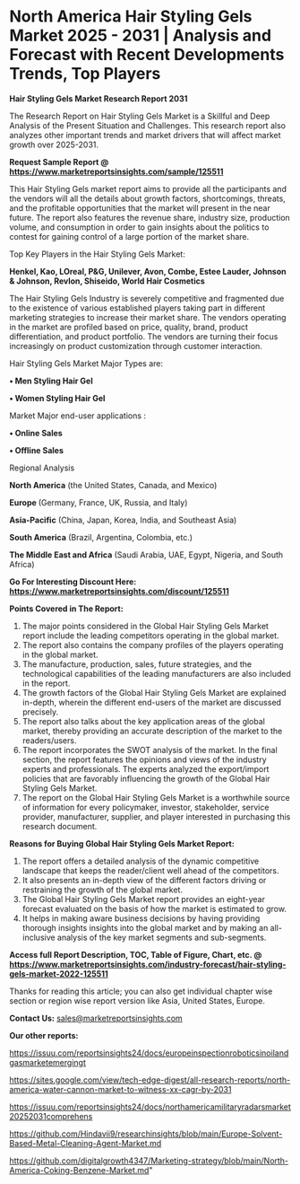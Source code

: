 # North America Hair Styling Gels Market 2025 - 2031 | Analysis and Forecast with Recent Developments Trends, Top Players

<strong>Hair Styling Gels Market Research Report 2031</strong>

The Research Report on Hair Styling Gels Market is a Skillful and Deep Analysis of the Present Situation and Challenges. This research report also analyzes other important trends and market drivers that will affect market growth over 2025-2031.

<strong>Request Sample Report @ <a href=https://www.marketreportsinsights.com/sample/125511>https://www.marketreportsinsights.com/sample/125511</a></strong>

This Hair Styling Gels market report aims to provide all the participants and the vendors will all the details about growth factors, shortcomings, threats, and the profitable opportunities that the market will present in the near future. The report also features the revenue share, industry size, production volume, and consumption in order to gain insights about the politics to contest for gaining control of a large portion of the market share.

Top Key Players in the Hair Styling Gels Market:

<strong>Henkel, Kao, LOreal, P&G, Unilever, Avon, Combe, Estee Lauder, Johnson & Johnson, Revlon, Shiseido, World Hair Cosmetics</strong>

The Hair Styling Gels Industry is severely competitive and fragmented due to the existence of various established players taking part in different marketing strategies to increase their market share. The vendors operating in the market are profiled based on price, quality, brand, product differentiation, and product portfolio. The vendors are turning their focus increasingly on product customization through customer interaction.

Hair Styling Gels Market Major Types are:

<strong>• Men Styling Hair Gel

• Women Styling Hair Gel</strong>

Market Major end-user applications :

<strong>• Online Sales

• Offline Sales</strong>

Regional Analysis

</u><strong><b>North America</b></strong> (the United States, Canada, and Mexico)

<strong><b>Europe </b></strong>(Germany, France, UK, Russia, and Italy)

<strong><b>Asia-Pacific</b></strong> (China, Japan, Korea, India, and Southeast Asia)

<strong><b>South America</b></strong> (Brazil, Argentina, Colombia, etc.)

<strong><b>The Middle East and Africa</b></strong> (Saudi Arabia, UAE, Egypt, Nigeria, and South Africa)

<strong>Go For Interesting Discount Here: <a href=https://www.marketreportsinsights.com/discount/125511>https://www.marketreportsinsights.com/discount/125511</a></strong>

<strong>Points Covered in The Report:</strong>
<ol>
  <li>The major points considered in the Global Hair Styling Gels Market report include the leading competitors operating in the global market.</li>
  <li>The report also contains the company profiles of the players operating in the global market.</li>
  <li>The manufacture, production, sales, future strategies, and the technological capabilities of the leading manufacturers are also included in the report.</li>
  <li>The growth factors of the Global Hair Styling Gels Market are explained in-depth, wherein the different end-users of the market are discussed precisely.</li>
  <li>The report also talks about the key application areas of the global market, thereby providing an accurate description of the market to the readers/users.</li>
  <li>The report incorporates the SWOT analysis of the market. In the final section, the report features the opinions and views of the industry experts and professionals. The experts analyzed the export/import policies that are favorably influencing the growth of the Global Hair Styling Gels Market.</li>
  <li>The report on the Global Hair Styling Gels Market is a worthwhile source of information for every policymaker, investor, stakeholder, service provider, manufacturer, supplier, and player interested in purchasing this research document.</li>
</ol>
<strong>Reasons for Buying Global Hair Styling Gels Market Report:</strong>

<ol>
  <li>The report offers a detailed analysis of the dynamic competitive landscape that keeps the reader/client well ahead of the competitors.</li>
  <li>It also presents an in-depth view of the different factors driving or restraining the growth of the global market.</li>
  <li>The Global Hair Styling Gels Market report provides an eight-year forecast evaluated on the basis of how the market is estimated to grow.</li>
  <li>It helps in making aware business decisions by having providing thorough insights insights into the global market and by making an all-inclusive analysis of the key market segments and sub-segments.</li>
</ol>
<strong>Access full Report Description, TOC, Table of Figure, Chart, etc. @ <a href=https://www.marketreportsinsights.com/industry-forecast/hair-styling-gels-market-2022-125511>https://www.marketreportsinsights.com/industry-forecast/hair-styling-gels-market-2022-125511</a></strong>


Thanks for reading this article; you can also get individual chapter wise section or region wise report version like Asia, United States, Europe.

<strong>Contact Us:</strong>
sales@marketreportsinsights.com

<strong>Our other reports:</strong>

<a href=https://issuu.com/reportsinsights24/docs/europeinspectionroboticsinoilandgasmarketemergingt>https://issuu.com/reportsinsights24/docs/europeinspectionroboticsinoilandgasmarketemergingt</a>

<a href=https://sites.google.com/view/tech-edge-digest/all-research-reports/north-america-water-cannon-market-to-witness-xx-cagr-by-2031>https://sites.google.com/view/tech-edge-digest/all-research-reports/north-america-water-cannon-market-to-witness-xx-cagr-by-2031</a>

<a href=https://issuu.com/reportsinsights24/docs/northamericamilitaryradarsmarket20252031comprehens>https://issuu.com/reportsinsights24/docs/northamericamilitaryradarsmarket20252031comprehens</a>

<a href=https://github.com/Hindavii9/researchinsights/blob/main/Europe-Solvent-Based-Metal-Cleaning-Agent-Market.md>https://github.com/Hindavii9/researchinsights/blob/main/Europe-Solvent-Based-Metal-Cleaning-Agent-Market.md</a>

<a href=https://github.com/digitalgrowth4347/Marketing-strategy/blob/main/North-America-Coking-Benzene-Market.md>https://github.com/digitalgrowth4347/Marketing-strategy/blob/main/North-America-Coking-Benzene-Market.md</a>"
